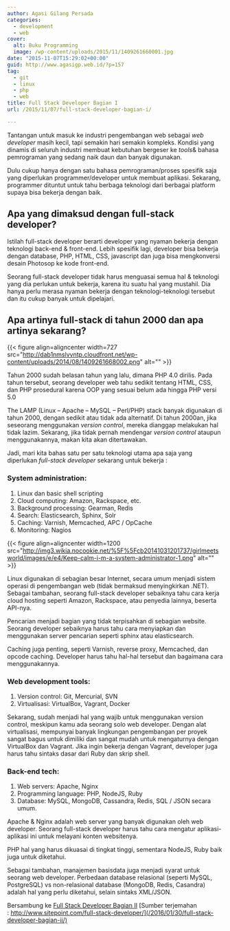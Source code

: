 ```yaml
---
author: Agasi Gilang Persada
categories:
  - development
  - web
cover:
  alt: Buku Programming
  image: /wp-content/uploads/2015/11/1409261660001.jpg
date: "2015-11-07T15:29:02+00:00"
guid: http://www.agasigp.web.id/?p=157
tag:
  - git
  - linux
  - php
  - web
title: Full Stack Developer Bagian I
url: /2015/11/07/full-stack-developer-bagian-i/

---
```

Tantangan untuk masuk ke industri pengembangan web sebagai _web developer_ masih kecil, tapi semakin hari semakin kompleks. Kondisi yang dinamis di seluruh industri membuat kebutuhan bergeser ke _tools_& bahasa pemrograman yang sedang naik daun dan banyak digunakan.

Dulu cukup hanya dengan satu bahasa pemrograman/proses spesifik saja yang diperlukan programmer/developer untuk membuat aplikasi. Sekarang, programmer dituntut untuk tahu berbaga teknologi dari berbagai platform supaya bisa bekerja dengan baik.

## Apa yang dimaksud dengan full-stack developer?

Istilah full-stack developer berarti developer yang nyaman bekerja dengan teknologi back-end & front-end. Lebih spesifik lagi, developer bisa bekerja dengan database, PHP, HTML, CSS, javascript dan juga bisa mengkonversi desain Photosop ke kode front-end.

Seorang full-stack developer tidak harus menguasai semua hal & teknologi yang dia perlukan untuk bekerja, karena itu suatu hal yang mustahil. Dia hanya perlu merasa nyaman bekerja dengan teknologi-teknologi tersebut dan itu cukup banyak untuk dipelajari.

## Apa artinya full-stack di tahun 2000 dan apa artinya sekarang?

{{< figure align=aligncenter width=727 src="http://dab1nmslvvntp.cloudfront.net/wp-content/uploads/2014/08/1409261668002.png" alt="" >}}

Tahun 2000 sudah belasan tahun yang lalu, dimana PHP 4.0 dirilis. Pada tahun tersebut, seorang developer web tahu sedikit tentang HTML, CSS, dan PHP prosedural karena OOP yang sesuai belum ada hingga PHP versi 5.0

The LAMP (Linux – Apache – MySQL – Perl/PHP) stack banyak digunakan di tahun 2000, dengan sedikit atau tidak ada alternatif. Di tahun 2000an, jika seseorang menggunakan _version control_, mereka dianggap melakukan hal tidak lazim. Sekarang, jika tidak pernah mendengar _version control_ ataupun menggunakannya, makan kita akan ditertawakan.

Jadi, mari kita bahas satu per satu teknologi utama apa saja yang diperlukan _full-stack developer_ sekarang untuk bekerja :

### System administration:

1. Linux dan basic shell scripting
1. Cloud computing: Amazon, Rackspace, etc.
1. Background processing: Gearman, Redis
1. Search: Elasticsearch, Sphinx, Solr
1. Caching: Varnish, Memcached, APC / OpCache
1. Monitoring: Nagios

{{< figure align=aligncenter width=1200 src="http://img3.wikia.nocookie.net/%5F%5Fcb20141031201737/girlmeetsworld/images/e/e4/Keep-calm-i-m-a-system-administrator-1.png" alt="" >}}

Linux digunakan di sebagian besar Internet, secara umum menjadi sistem operasi di pengembangan web (tidak bermaksud menyingkirkan .NET). Sebagai tambahan, seorang full-stack developer sebaiknya tahu cara kerja cloud hosting seperti Amazon, Rackspace, atau penyedia lainnya, beserta API-nya.

Pencarian menjadi bagian yang tidak terpisahkan di sebagian website. Seorang developer sebaiknya harus tahu cara menyiapkan dan menggunakan server pencarian seperti sphinx atau elasticsearch.

Caching juga penting, seperti Varnish, reverse proxy, Memcached, dan opcode caching. Developer harus tahu hal-hal tersebut dan bagaimana cara menggunakannya.

### Web development tools:

1. Version control: Git, Mercurial, SVN
1. Virtualisasi: VirtualBox, Vagrant, Docker

Sekarang, sudah menjadi hal yang wajib untuk menggunakan version control, meskipun kamu ada seorang solo web developer. Dengan alat virtualisasi, mempunyai banyak lingkungan pengembangan per proyek sangat bagus untuk dimiliki dan sangat mudah untuk mengaturnya dengan VirtualBox dan Vagrant. Jika ingin bekerja dengan Vagrant, developer juga harus tahu sintaks dasar dari Ruby dan skrip shell.

### Back-end tech:

1. Web servers: Apache, Nginx
1. Programming language: PHP, NodeJS, Ruby
1. Database: MySQL, MongoDB, Cassandra, Redis, SQL / JSON secara umum.

Apache & Nginx adalah web server yang banyak digunakan oleh web developer. Seorang full-stack developer harus tahu cara mengatur aplikasi-aplikasi ini untuk melayani konten websitenya.

PHP hal yang harus dikuasai di tingkat tinggi, sementara NodeJS, Ruby baik juga untuk diketahui.

Sebagai tambahan, manajemen basisdata juga menjadi syarat untuk seorang web developer. Perbedaan database relasional (seperti MySQL, PostgreSQL) vs non-relasional database (MongoDB, Redis, Casandra) adalah hal yang perlu diketahui, selain sintaks XML/JSON.

Bersambung ke [Full Stack Developer Bagian II](/2016/01/30/full-stack-developer-bagian-ii/) [Sumber terjemahan : http://www.sitepoint.com/full-stack-developer/](/2016/01/30/full-stack-developer-bagian-ii/)
